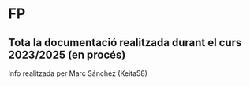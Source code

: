 # FP
## Tota la documentació realitzada durant el curs 2023/2025 (en procés)

Info realitzada per Marc Sánchez (Keita58)
